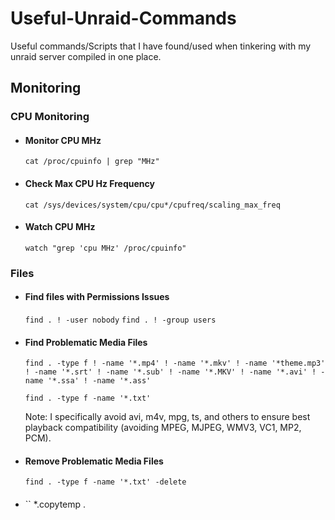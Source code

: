 # Useful-Unraid-Commands
Useful commands/Scripts that I have found/used when tinkering with my unraid server compiled in one place.  

## Monitoring
### CPU Monitoring

 - #### Monitor CPU MHz
   `cat /proc/cpuinfo | grep "MHz" `

- #### Check Max CPU Hz Frequency
  `cat /sys/devices/system/cpu/cpu*/cpufreq/scaling_max_freq `
  
- #### Watch CPU MHz
  `watch "grep 'cpu MHz' /proc/cpuinfo"`

### Files

- #### Find files with Permissions Issues
  `find . ! -user nobody`
  `find . ! -group users`

- #### Find Problematic Media Files
  `find . -type f ! -name '*.mp4' ! -name '*.mkv' ! -name '*theme.mp3' ! -name '*.srt' ! -name '*.sub' ! -name '*.MKV' ! -name '*.avi' ! -name '*.ssa' ! -name '*.ass'`
  
  `find . -type f -name '*.txt'`
  
  Note: I specifically avoid avi, m4v, mpg, ts, and others to ensure best playback compatibility (avoiding MPEG, MJPEG, WMV3, VC1, MP2, PCM).
  
- #### Remove Problematic Media Files
  `find . -type f -name '*.txt' -delete`

  
- #### 
  ``
*.copytemp .
